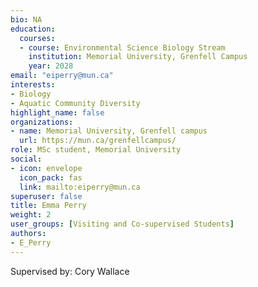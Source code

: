 ```yaml
--- 
bio: NA
education:
  courses:
  - course: Environmental Science Biology Stream
    institution: Memorial University, Grenfell Campus
    year: 2028
email: "eiperry@mun.ca"
interests:
- Biology
- Aquatic Community Diversity
highlight_name: false
organizations:
- name: Memorial University, Grenfell campus
  url: https://mun.ca/grenfellcampus/
role: MSc student, Memorial University
social:
- icon: envelope
  icon_pack: fas
  link: mailto:eiperry@mun.ca
superuser: false
title: Emma Perry
weight: 2
user_groups: [Visiting and Co-supervised Students]
authors:
- E_Perry
---
```


Supervised by: Cory Wallace








